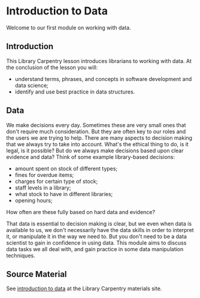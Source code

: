 Introduction to Data
====================

Welcome to our first module on working with data.

Introduction
------------

This Library Carpentry lesson introduces librarians to working with data. At the conclusion of the lesson you will:

- understand terms, phrases, and concepts in software development and data science;
- identify and use best practice in data structures.

Data
----

We make decisions every day.  Sometimes these are very small ones that don't require much consideration.  But they are often key to our roles and the users we are trying to help.  There are many aspects to decision making that we always try to take into account.  What's the ethical thing to do, is it legal, is it possible?  But do we always make decisions based upon clear evidence and data?  Think of some example library-based decisions:

- amount spent on stock of different types;
- fines for overdue items;
- charges for certain type of stock;
- staff levels in a library;
- what stock to have in different libraries;
- opening hours;

How often are these fully based on hard data and evidence?

That data is essential to decision making is clear, but we even when data is available to us, we don't necessarily have the data skills in order to interpret it, or manipulate it in the way we need to.  But you don't need to be a data scientist to gain in confidence in using data.  This module aims to discuss data tasks we all deal with, and gain practice in some data manipulation techniques.

Source Material
---------------

See [introduction to data](https://data-lessons.github.io/library-data-intro/01-introduction/) at the Library Carpentry materials site.